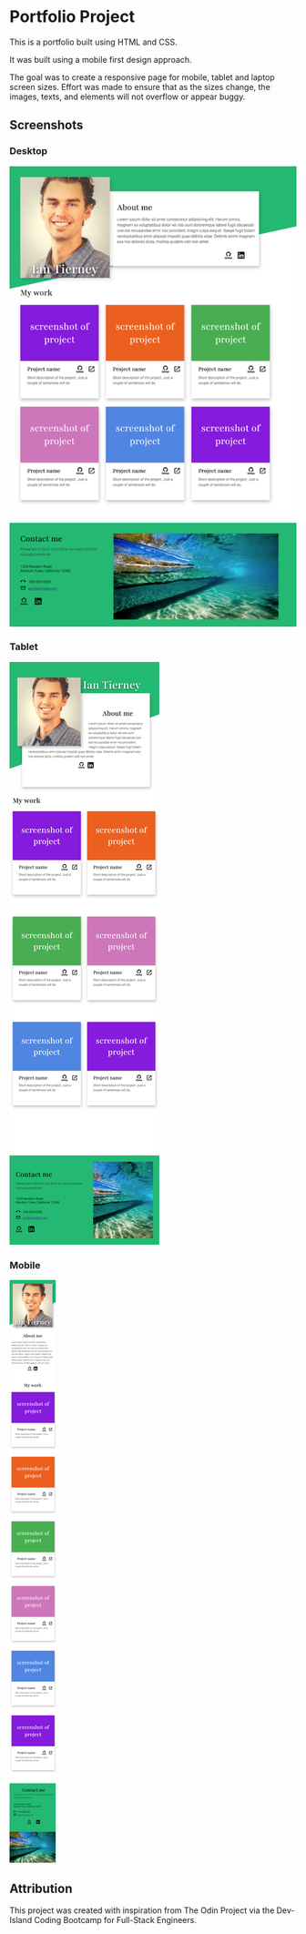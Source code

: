 # Portfolio Project

This is a portfolio built using HTML and CSS. 

It was built using a mobile first design approach. 

The goal was to create a responsive page for mobile, tablet and laptop screen sizes. Effort was made to ensure that as the sizes change, the images, texts, and elements will not overflow or appear buggy. 

## Screenshots

### Desktop
![Alt text](imgs/portfolio_desktop_Tierney.png)

### Tablet
![Alt text](imgs/portfolio_tablet_Tierney.png)

### Mobile
![Alt text](imgs/portfolio_mobile_Tierney.png)


## Attribution
This project was created with inspiration from The Odin Project via the Dev-Island Coding Bootcamp for Full-Stack Engineers. 
